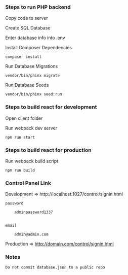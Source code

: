 ### Steps to run PHP backend

Copy code to server

Create SQL Database

Enter database info into .env

Install Composer Dependencies

    composer install

Run Database Migrations

    vendor/bin/phinx migrate

Run Database Seeds

    vendor/bin/phinx seed:run





### Steps to build react for development

Open client folder


Run webpack dev server

    npm run start



### Steps to build react for production

Run webpack build script
  
    npm run build



### Control Panel Link

Development => http://localhost:1027/control/signin.html

    password
        
        adminpassword1337


    email
    
        admin@admin.com


Production => http://domain.com/control/signin.html




### Notes

    Do not commit database.json to a public repo